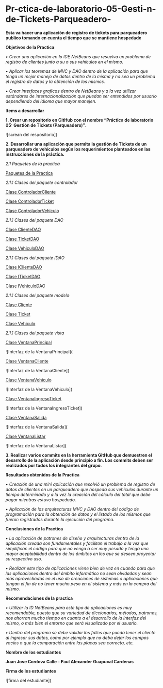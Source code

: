 # Pr-ctica-de-laboratorio-05-Gesti-n-de-Tickets-Parqueadero-
**Esta va hacer una aplicación de registro de tickets  para parqueadero publico tomando en cuenta el tiempo que se mantiene hospedado**

**Objetivos de la Practica**

*•	Crear una aplicación en la IDE NetBeans que resuelva un problema de registro de clientes junto a su o sus vehículos en el mismo.*

*•	Aplicar los teoremas de MVC y DAO dentro de la aplicación para que tenga un mejor manejo de datos dentro de la misma y no sea un problema el registro de datos y la obtención de los mismos.*

*•	Crear interfaces graficas dentro de NetBeans y a la vez utilizar estándares de internacionalización que puedan ser entendidos por usuario dependiendo del idioma que mayor manejen.*

**Items a desarrollar**

**1. Crear un repositorio en GitHub con el nombre “Práctica de laboratorio 05: Gestión de Tickets (Parqueadero)”.**

![screan del respositorio](

**2. Desarrollar una aplicación que permita la gestión de Tickets de un parqueadero de vehículos según los requerimientos planteados en las instrucciones de la práctica.**

*2.1 Paquetes de la practica*

[Paquetes de la Practica](https://github.com/juancvxpro/Pr-ctica-de-laboratorio-05-Gesti-n-de-Tickets-Parqueadero-/tree/master/src/ec/edu/ups)

*2.1.1 Clases del paquete controlador*

[Clase ControladorCliente](https://github.com/juancvxpro/Pr-ctica-de-laboratorio-05-Gesti-n-de-Tickets-Parqueadero-/blob/master/src/ec/edu/ups/controlador/ControladorCliente.java)

[Clase ControladorTicket](https://github.com/juancvxpro/Pr-ctica-de-laboratorio-05-Gesti-n-de-Tickets-Parqueadero-/blob/master/src/ec/edu/ups/controlador/ControladorTicket.java)

[Clase ControladorVehiculo](https://github.com/juancvxpro/Pr-ctica-de-laboratorio-05-Gesti-n-de-Tickets-Parqueadero-/blob/master/src/ec/edu/ups/controlador/ControladorVehiculo.java)

*2.1.1 Clases del paquete DAO*

[Clase ClienteDAO](https://github.com/juancvxpro/Pr-ctica-de-laboratorio-05-Gesti-n-de-Tickets-Parqueadero-/blob/master/src/ec/edu/ups/dao/ClienteDao.java)

[Clase TicketDAO](https://github.com/juancvxpro/Pr-ctica-de-laboratorio-05-Gesti-n-de-Tickets-Parqueadero-/blob/master/src/ec/edu/ups/dao/TicketDao.java)

[Clase VehiculoDAO](https://github.com/juancvxpro/Pr-ctica-de-laboratorio-05-Gesti-n-de-Tickets-Parqueadero-/blob/master/src/ec/edu/ups/dao/VehiculoDao.java)

*2.1.1 Clases del paquete IDAO*

[Clase IClienteDAO](https://github.com/juancvxpro/Pr-ctica-de-laboratorio-05-Gesti-n-de-Tickets-Parqueadero-/blob/master/src/ec/edu/ups/idao/IClienteDao.java)

[Clase ITicketDAO](https://github.com/juancvxpro/Pr-ctica-de-laboratorio-05-Gesti-n-de-Tickets-Parqueadero-/blob/master/src/ec/edu/ups/idao/ITicketDao.java)

[Clase IVehiculoDAO](https://github.com/juancvxpro/Pr-ctica-de-laboratorio-05-Gesti-n-de-Tickets-Parqueadero-/blob/master/src/ec/edu/ups/idao/IVehiculoDao.java)

*2.1.1 Clases del paquete modelo*

[Clase Cliente](https://github.com/juancvxpro/Pr-ctica-de-laboratorio-05-Gesti-n-de-Tickets-Parqueadero-/blob/master/src/ec/edu/ups/modelo/Cliente.java)

[Clase Ticket](https://github.com/juancvxpro/Pr-ctica-de-laboratorio-05-Gesti-n-de-Tickets-Parqueadero-/blob/master/src/ec/edu/ups/modelo/Ticket.java)

[Clase Vehiculo](https://github.com/juancvxpro/Pr-ctica-de-laboratorio-05-Gesti-n-de-Tickets-Parqueadero-/blob/master/src/ec/edu/ups/modelo/Vehiculo.java)

*2.1.1 Clases del paquete vista*

[Clase VentanaPrincipal](https://github.com/juancvxpro/Pr-ctica-de-laboratorio-05-Gesti-n-de-Tickets-Parqueadero-/blob/master/src/ec/edu/ups/vista/VentanaPrincipal.java)

![Interfaz de la VentanaPrincipal](

[Clase VentanaCliente](https://github.com/juancvxpro/Pr-ctica-de-laboratorio-05-Gesti-n-de-Tickets-Parqueadero-/blob/master/src/ec/edu/ups/vista/VentanaCliente.java)

![Interfaz de la VentanaCliente](

[Clase VentanaVehiculo](https://github.com/juancvxpro/Pr-ctica-de-laboratorio-05-Gesti-n-de-Tickets-Parqueadero-/blob/master/src/ec/edu/ups/vista/VentanaVehiculo.java)

![Interfaz de la VentanaVehiculo](

[Clase VentanaIngresoTicket](https://github.com/juancvxpro/Pr-ctica-de-laboratorio-05-Gesti-n-de-Tickets-Parqueadero-/blob/master/src/ec/edu/ups/vista/VentanaIngresoTicket.java)

![Interfaz de la VentanaIngresoTicket](

[Clase VentanaSalida](https://github.com/juancvxpro/Pr-ctica-de-laboratorio-05-Gesti-n-de-Tickets-Parqueadero-/blob/master/src/ec/edu/ups/vista/VentanaSalida.java)

![Interfaz de la VentanaSalida](

[Clase VentanaListar](https://github.com/juancvxpro/Pr-ctica-de-laboratorio-05-Gesti-n-de-Tickets-Parqueadero-/blob/master/src/ec/edu/ups/vista/VentanaListar.java)

![Interfaz de la VentanaListar](

**3. Realizar varios commits en la herramienta GitHub que demuestren el desarrollo de la aplicación desde principio a fin. Los commits deben ser realizados por todos los integrantes del grupo.**

**Resultados obtenidos de la Practica**

*•	Creación de una mini aplicación que resolvió un problema de registro de datos de clientes en un parqueadero que hospeda sus vehículos durante un tiempo determinado y a la vez la creación del cálculo del total que debe pagar mientras estuvo hospedado.*

*•	Aplicación de las arquitecturas MVC y DAO dentro del código de programación para la obtención de datos y el listado de los mismos que fueron registrados durante la ejecución del programa.*

**Conclusiones de la Practica**

*•	La aplicación de patrones de diseño y arquitecturas dentro de la aplicación creada son fundamentales y facilitan el trabajo a la vez que simplifican el código para que no venga a ser muy pesado y tenga una mayor aceptabilidad dentro de los ámbitos en los que se deseen proyectar su respectivo uso.*

*•	Realizar este tipo de aplicaciones viene bien de vez en cuando para que las aplicaciones dentro del ámbito informático no sean olvidadas y sean más aprovechadas en el uso de creaciones de sistemas o aplicaciones que tengan el fin de no tener mucho peso en el sistema y más en la compra del mismo.*

**Recomendaciones de la practica**

*•	Utilizar la ID NetBeans para este tipo de aplicaciones es muy recomendable, puesto que su variedad de diccionarios, métodos, patrones, nos ahorran mucho tiempo en cuanto a el desarrollo de la interfaz del mismo, o más bien el entorno que será visualizado por el usuario.*

*•	Dentro del programa se debe validar los fallos que pueda tener el cliente al ingresar sus datos, como por ejemplo que no deba dejar los campos vacíos o que la comparación entre las placas sea correcta, etc.*

**Nombre de los estudiantes**

**Juan Jose Cordova Calle - Paul Alexander Guapucal Cardenas**

**Firma de los estudiantes**

![firma del estudiante](
